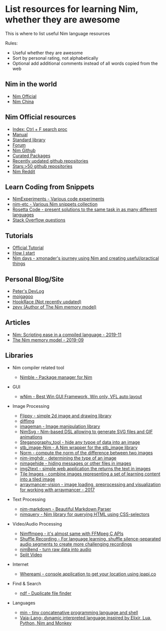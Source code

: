 List resources for learning Nim, whether they are awesome
==================

This is where to list useful Nim language resources

Rules:

- Useful whether they are awesome
- Sort by personal rating, not alphabetically
- Optional add additional comments instead of all words copied from the web

Nim in the world
----------

- [Nim Official](https://nim-lang.org/)
- [Nim China](https://www.nim-cn.com/)

Nim Official resources
---------

  - [Index: Ctrl + F search proc](https://nim-lang.org/docs/theindex.html)
  - [Manual](https://nim-lang.org/docs/manual.html)
  - [Standard library](https://nim-lang.org/docs/lib.html)
  - [Forum](https://forum.nim-lang.org/)
  - [Nim Github](https://github.com/nim-lang/Nim)
  - [Curated Packages](https://github.com/nim-lang/Nim/wiki/Curated-Packages)
  - [Recently updated github repositories](https://github.com/search?o=desc&q=nim&l=nim&s=updated&type=Repositories)
  - [Stars:>50 github repositories](https://github.com/search?q=stars%3A%3E50+language%3Anim&type=Repositories)
  - [Nim Reddit](https://www.reddit.com/r/nim/)


Learn Coding from Snippets
------

- [NimExperiments - Various code experiments](https://github.com/vitreo12/NimExperiments)
- [nim-etc - Various Nim snippets collection ](https://github.com/mashingan/nim-etc)
- [Rosetta Code - present solutions to the same task in as many different languages](http://rosettacode.org/wiki/Category:Nim)
- [Stack Overflow questions](https://stackoverflow.com/questions/tagged/nim-lang)

Tutorials
------

- [Official Tutorial](https://www.reddit.com/r/nim/)
- [How I start](https://howistart.org/posts/nim/1/)
- [Nim days - xmonader's journey using Nim and creating useful/practical things](https://xmonader.github.io/nimdays/)

Personal Blog/Site
--------

- [Peter's DevLog](https://peterme.net/)
- [moigagoo](https://moigagoo.svbtle.com/)
- [HookRace (Not recently updated)](https://hookrace.net/)
- [zevv (Author of The Nim memory model)](http://zevv.nl/play/)

Articles
------

- [Nim: Scripting ease in a compiled language - 2019-11](https://www.junglecoder.com/blog/nim-early-report)
- [The Nim memory model - 2019-09](http://zevv.nl/nim-memory/)

Libraries
-----------

- Nim compiler related tool
  - [Nimble - Package manager for Nim](https://github.com/nim-lang/nimble)

- GUI
  - [wNim - Best Win GUI Framework, Win only, VFL auto layout](https://github.com/khchen/wNim)

- Image Processing
  - [Flippy - simple 2d image and drawing library](https://github.com/treeform/flippy)
  - [diffimg](https://github.com/SolitudeSF/diffimg)
  - [imageman - Image manipulation library](https://github.com/SolitudeSF/imageman)
  - [NimSvg - Nim-based DSL allowing to generate SVG files and GIF animations](https://github.com/bluenote10/NimSvg)
  - [Steganography_tool - hide any typoe of data into an image](https://github.com/EasiestSoft/steganography-software-free-download)
  - [stb_image-Nim - A Nim wrapper for the stb_image library](https://gitlab.com/define-private-public/stb_image-Nim)
  - [Norm - compute the norm of the difference between two images](https://github.com/jonasrauber/norm)
  - [nim-imghdr - determining the type of an image](https://github.com/achesak/nim-imghdr)
  - [nimagehide - hiding messages or other files in images](https://github.com/MnlPhlp/nimagehide)
  - [img2text - simple web application the returns the text in images](https://github.com/theju/img2text)
  - [Tile Images - combine images representing a set of learning content into a tiled image](https://github.com/jdve/tile_images)
  - [arraymancer-vision - image loading, preprocessing and visualization for working with arraymancer - 2017](https://github.com/edubart/arraymancer-vision)

- Text Processing
  - [nim-markdown - Beautiful Markdown Parser](https://github.com/soasme/nim-markdown)
  - [nimquery - Nim library for querying HTML using CSS-selectors](https://github.com/GULPF/nimquery)

- Video/Audio Processing
  - [Nimffmpeg - it's almost same with FFMpeg C APIs](https://github.com/mashingan/nimffmpeg)
  - [Shuffle Recording - For language learning, shuffle silence-separated audio segments to create more challenging recordings](https://github.com/jdve/shuffle_recording)
  - [nimBend - turn raw data into audio](https://github.com/jamesb93/nimBend)
  - [Split Video](https://github.com/kodkuce/SplitVideo-Nim)

- Internet
  - [Whereami - console application to get your location using ipapi.co](https://github.com/corenting/whereami)

- Find & Search
  - [ndf - Duplicate file finder](https://github.com/rustomax/ndf)

- Languages
  - [min - tiny concatenative programming language and shell](https://github.com/h3rald/min)
  - [Vaja-Lang- dynamic interpreted language inspired by Elixir, Lua, Python, Nim and Monkey](https://github.com/marteinn/Vaja-Lang)
